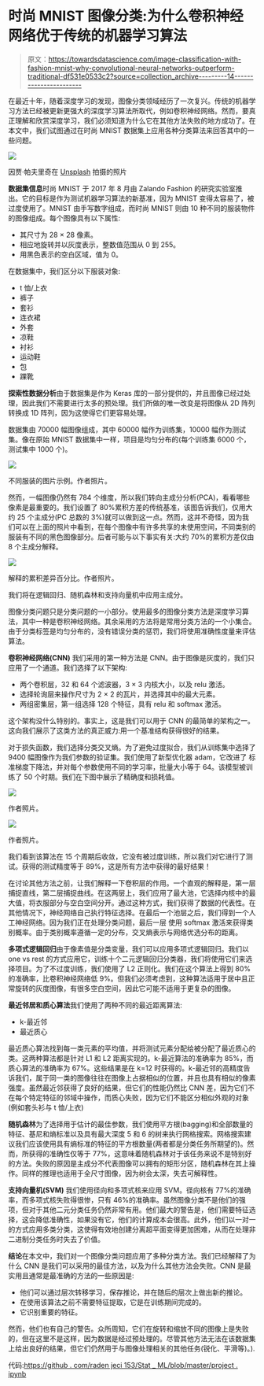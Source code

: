 # 时尚 MNIST 图像分类:为什么卷积神经网络优于传统的机器学习算法

> 原文：<https://towardsdatascience.com/image-classification-with-fashion-mnist-why-convolutional-neural-networks-outperform-traditional-df531e0533c2?source=collection_archive---------14----------------------->

在最近十年，随着深度学习的发现，图像分类领域经历了一次复兴。传统的机器学习方法已经被更新更强大的深度学习算法所取代，例如卷积神经网络。然而，要真正理解和欣赏深度学习，我们必须知道为什么它在其他方法失败的地方成功了。在本文中，我们试图通过在时尚 MNIST 数据集上应用各种分类算法来回答其中的一些问题。

![](img/30909ffff7218fa63f00159c70513b98.png)

因贾·帕夫里奇在 [Unsplash](https://unsplash.com/s/photos/female-clothes?utm_source=unsplash&utm_medium=referral&utm_content=creditCopyText) 拍摄的照片

**数据集信息**时尚 MNIST 于 2017 年 8 月由 Zalando Fashion 的研究实验室推出。它的目标是作为测试机器学习算法的新基准，因为 MNIST 变得太容易了，被过度使用了。MNIST 由手写数字组成，而时尚 MNIST
则由 10 种不同的服装物件的图像组成。每个图像具有以下属性:

*   其尺寸为 28 × 28 像素。
*   相应地旋转并以灰度表示，整数值范围从 0 到 255。
*   用黑色表示的空白区域，值为 0。

在数据集中，我们区分以下服装对象:

*   t 恤/上衣
*   裤子
*   套衫
*   连衣裙
*   外套
*   凉鞋
*   衬衫
*   运动鞋
*   包
*   踝靴

**探索性数据分析**由于数据集是作为 Keras 库的一部分提供的，并且图像已经过处理，因此我们不需要进行太多的预处理。我们所做的唯一改变是将图像从 2D 阵列转换成 1D 阵列，因为这使得它们更容易处理。

数据集由 70000 幅图像组成，其中 60000 幅作为训练集，10000 幅作为测试集。像在原始 MNIST 数据集中一样，项目是均匀分布的(每个训练集 6000 个，测试集中 1000 个)。

![](img/51bbc373392368c7ca31d9a433bc2ebb.png)

不同服装的图片示例。作者照片。

然而，一幅图像仍然有 784 个维度，所以我们转向主成分分析(PCA)，看看哪些像素是最重要的。我们设置了 80%累积方差的传统基准，该图告诉我们，仅用大约 25 个主成分(PC 总数的 3%)就可以做到这一点。然而，这并不奇怪，因为我们可以在上面的照片中看到，在每个图像中有许多共享的未使用空间，不同类别的服装有不同的黑色图像部分。后者可能与以下事实有关:大约 70%的累积方差仅由 8 个主成分解释。

![](img/f71f88e7876b5bf33f490cc68d5b005f.png)

解释的累积差异百分比。作者照片。

我们将在逻辑回归、随机森林和支持向量机中应用主成分。

图像分类问题只是分类问题的一小部分。使用最多的图像分类方法是深度学习算法，其中一种是卷积神经网络。其余采用的方法将是常用分类方法的一个小集合。由于分类标签是均匀分布的，没有错误分类的惩罚，我们将使用准确性度量来评估算法。

**卷积神经网络(CNN)** 我们采用的第一种方法是 CNN。由于图像是灰度的，我们只应用了一个通道。我们选择了以下架构:

*   两个卷积层，32 和 64 个滤波器，3 × 3 内核大小，以及 relu 激活。
*   选择轮询层来操作尺寸为 2 × 2 的瓦片，并选择其中的最大元素。
*   两组密集层，第一组选择 128 个特征，具有 relu 和 softmax 激活。

这个架构没什么特别的。事实上，这是我们可以用于 CNN 的最简单的架构之一。这向我们展示了这类方法的真正威力:用一个基准结构获得很好的结果。

对于损失函数，我们选择分类交叉熵。为了避免过度拟合，我们从训练集中选择了 9400 幅图像作为我们参数的验证集。我们使用了新型优化器 adam，它改进了
标准梯度下降法，并对每个参数使用不同的学习率，批量大小等于 64。该模型被训练了 50 个时期。我们在下图中展示了精确度和损耗值。

![](img/da6ab0f0d2f50dd22cb5318c23bb3aa7.png)

作者照片。

![](img/34d7c27341ba19dedf16e53819e74376.png)

作者照片。

我们看到该算法在 15 个周期后收敛，它没有被过度训练，所以我们对它进行了测试。获得的测试精度等于
89%，这是所有方法中获得的最好结果！

在讨论其他方法之前，让我们解释一下卷积层的作用。一个直观的解释是，第一层捕捉直线，第二层捕捉曲线。在这两层上，我们应用了最大池，它选择内核中的最大值，将衣服部分与空白空间分开。通过这种方式，我们获得了数据的代表性。在其他情况下，神经网络自己执行特征选择。在最后一个池层之后，我们得到一个人工神经网络。因为我们正在处理分类问题，最后一层
使用 softmax 激活来获得类别概率。由于类别概率遵循一定的分布，交叉熵表示与网络优选分布的距离。

**多项式逻辑回归**由于像素值是分类变量，我们可以应用多项式逻辑回归。我们以 one vs rest 的方式应用它，训练十个二元逻辑回归分类器，我们将使用它们来选择项目。为了不过度训练，我们使用了 L2 正则化。我们在这个算法上得到 80%的准确率，比卷积神经网络低 9%。但我们必须考虑到，这种算法适用于居中且正常旋转的灰度图像，有很多空白空间，因此它可能不适用于更复杂的图像。

**最近邻居和质心算法**我们使用了两种不同的最近距离算法:

*   k-最近邻
*   最近质心

最近质心算法找到每一类元素的平均值，并将测试元素分配给被分配了最近质心的类。这两种算法都是针对 L1 和 L2 距离实现的。k-最近算法的准确率为 85%，而质心算法的准确率为 67%。这些结果是在 k=12 时获得的。k-最近邻的高精度告诉我们，属于同一类的图像往往在图像上占据相似的位置，并且也具有相似的像素强度。虽然最近邻获得了良好的结果，但它们的性能仍然比 CNN 差，因为它们不在每个特定特征的邻域中操作，而质心失败，因为它们不能区分相似外观的对象(例如套头衫与 t 恤/上衣)

**随机森林**为了选择用于估计的最佳参数，我们使用平方根(bagging)和全部数量的特征、基尼和熵标准以及具有最大深度 5 和 6 的树来执行网格搜索。网格搜索建议我们应该使用具有熵标准的特征的平方根数量(两者都是分类任务所期望的)。然而，所获得的准确性仅等于 77%，这意味着随机森林对于该任务来说不是特别好的方法。失败的原因是主成分不代表图像可以拥有的矩形分区，随机森林在其上操作。同样的推理也适用于全尺寸图像，因为树会太深，失去可解释性。

**支持向量机(SVM)** 我们使用径向和多项式核来应用 SVM。径向核有 77%的准确率，而多项式核失败得很惨，只有 46%的准确率。虽然图像分类不是他们的强项，但对于其他二元分类任务仍然非常有用。他们最大的警告是，他们需要特征选择，这会降低准确性，如果没有它，他们的计算成本会很高。此外，他们以一对一的方式应用多类分类，这使得有效地创建分离超平面变得更加困难，从而在处理非二进制分类任务时失去了价值。

**结论**在本文中，我们对一个图像分类问题应用了多种分类方法。我们已经解释了为什么 CNN 是我们可以采用的最佳方法，以及为什么其他方法会失败。CNN 是最实用且通常是最准确的方法的一些原因是:

*   他们可以通过层次转移学习，保存推论，并在随后的层次上做出新的推论。
*   在使用该算法之前不需要特征提取，它是在训练期间完成的。
*   它识别重要的特征。

然而，他们也有自己的警告。众所周知，它们在旋转和缩放不同的图像上是失败的，但在这里不是这样，因为数据是经过预处理的。尽管其他方法无法在该数据集上给出良好的结果，但它们仍然用于与图像处理相关的其他任务(锐化、平滑等)。).

代码:[https://github . com/raden jeci 153/Stat _ ML/blob/master/project . ipynb](https://github.com/radenjezic153/Stat_ML/blob/master/project.ipynb)